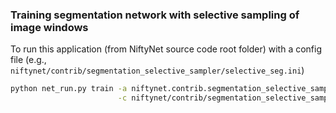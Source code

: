 ### Training segmentation network with selective sampling of image windows

To run this application (from NiftyNet source code root folder)
with a config file (e.g., `niftynet/contrib/segmentation_selective_sampler/selective_seg.ini`)
```bash
python net_run.py train -a niftynet.contrib.segmentation_selective_sampler.ss_app.SelectiveSampling \
                        -c niftynet/contrib/segmentation_selective_sampler/selective_seg.ini
```
